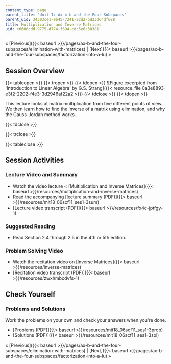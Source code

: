 ```yaml
---
content_type: page
parent_title: 'Unit I: Ax = b and the Four Subspaces'
parent_uid: 34303ce1-9b45-7241-22d2-bd33d64df688
title: Multiplication and Inverse Matrices
uid: c6606cdd-9775-d774-f694-cdc5e6c30381
---
```


« [Previous]({{< baseurl >}}/pages/ax-b-and-the-four-subspaces/elimination-with-matrices) | [Next]({{< baseurl >}}/pages/ax-b-and-the-four-subspaces/factorization-into-a-lu) »

Session Overview
----------------

{{< tableopen >}}
{{< tropen >}}
{{< tdopen >}}
![Figure excerpted from 'Introduction to Linear Algebra' by G.S. Strang]({{< resource_file 0a3e8893-e3f2-2202-f4e3-3d2946af22a2 >}})
{{< tdclose >}}
{{< tdopen >}}


This lecture looks at matrix multiplication from five different points of view. We then learn how to find the inverse of a matrix using elimination, and why the Gauss-Jordan method works.


{{< tdclose >}}

{{< trclose >}}

{{< tableclose >}}

Session Activities
------------------

### Lecture Video and Summary

*   Watch the video lecture < [Multiplication and Inverse Matrices]({{< baseurl >}}/resources/multiplication-and-inverse-matrices)
*   Read the accompanying [lecture summary (PDF)]({{< baseurl >}}/resources/mit18_06scf11_ses1-3sum)
*   [Lecture video transcript (PDF)]({{< baseurl >}}/resources/fx4c-jptfgy-1)

### Suggested Reading

*   Read Section 2.4 through 2.5 in the 4th or 5th edition.

### Problem Solving Video

*   Watch the recitation video on [Inverse Matrices]({{< baseurl >}}/resources/inverse-matrices)
*   [Recitation video transcript (PDF)]({{< baseurl >}}/resources/zwxhmbcdvfs-1)

Check Yourself
--------------

### Problems and Solutions

Work the problems on your own and check your answers when you're done.

*   [Problems (PDF)]({{< baseurl >}}/resources/mit18_06scf11_ses1-3prob)
*   [Solutions (PDF)]({{< baseurl >}}/resources/mit18_06scf11_ses1-3sol)

« [Previous]({{< baseurl >}}/pages/ax-b-and-the-four-subspaces/elimination-with-matrices) | [Next]({{< baseurl >}}/pages/ax-b-and-the-four-subspaces/factorization-into-a-lu) »